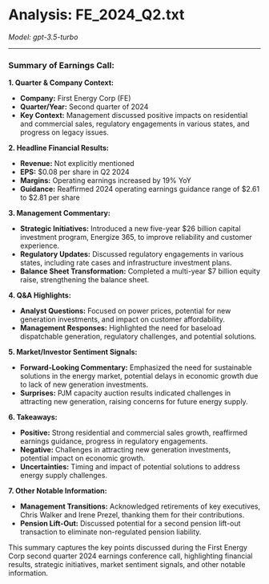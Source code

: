 # Analysis: FE_2024_Q2.txt

*Model: gpt-3.5-turbo*

---

### Summary of Earnings Call:

**1. Quarter & Company Context:**
- **Company:** First Energy Corp (FE)
- **Quarter/Year:** Second quarter of 2024
- **Key Context:** Management discussed positive impacts on residential and commercial sales, regulatory engagements in various states, and progress on legacy issues.

**2. Headline Financial Results:**
- **Revenue:** Not explicitly mentioned
- **EPS:** $0.08 per share in Q2 2024
- **Margins:** Operating earnings increased by 19% YoY
- **Guidance:** Reaffirmed 2024 operating earnings guidance range of $2.61 to $2.81 per share

**3. Management Commentary:**
- **Strategic Initiatives:** Introduced a new five-year $26 billion capital investment program, Energize 365, to improve reliability and customer experience.
- **Regulatory Updates:** Discussed regulatory engagements in various states, including rate cases and infrastructure investment plans.
- **Balance Sheet Transformation:** Completed a multi-year $7 billion equity raise, strengthening the balance sheet.

**4. Q&A Highlights:**
- **Analyst Questions:** Focused on power prices, potential for new generation investments, and impact on customer affordability.
- **Management Responses:** Highlighted the need for baseload dispatchable generation, regulatory challenges, and potential solutions.

**5. Market/Investor Sentiment Signals:**
- **Forward-Looking Commentary:** Emphasized the need for sustainable solutions in the energy market, potential delays in economic growth due to lack of new generation investments.
- **Surprises:** PJM capacity auction results indicated challenges in attracting new generation, raising concerns for future energy supply.

**6. Takeaways:**
- **Positive:** Strong residential and commercial sales growth, reaffirmed earnings guidance, progress in regulatory engagements.
- **Negative:** Challenges in attracting new generation investments, potential impact on economic growth.
- **Uncertainties:** Timing and impact of potential solutions to address energy supply challenges.

**7. Other Notable Information:**
- **Management Transitions:** Acknowledged retirements of key executives, Chris Walker and Irene Prezel, thanking them for their contributions.
- **Pension Lift-Out:** Discussed potential for a second pension lift-out transaction to eliminate non-regulated pension liability.

This summary captures the key points discussed during the First Energy Corp second quarter 2024 earnings conference call, highlighting financial results, strategic initiatives, market sentiment signals, and other notable information.